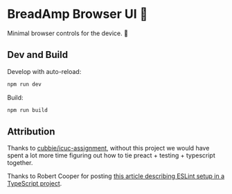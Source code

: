 # BreadAmp Browser UI 🍞

Minimal browser controls for the device. 🍞

## Dev and Build

Develop with auto-reload:

```sh
npm run dev
```

Build:

```sh
npm run build
```

## Attribution

Thanks to [cubbie/icuc-assignment](https://github.com/cubbie/icuc-assignment), without this project we would have spent a lot more time figuring out how to tie preact + testing + typescript together.

Thanks to Robert Cooper for posting [this article describing ESLint setup in a TypeScript project](https://www.robertcooper.me/using-eslint-and-prettier-in-a-typescript-project).
